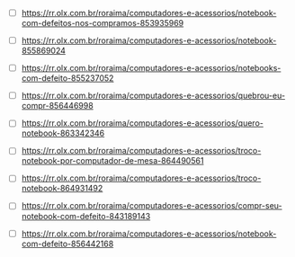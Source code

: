  - [ ] https://rr.olx.com.br/roraima/computadores-e-acessorios/notebook-com-defeitos-nos-compramos-853935969
 - [ ] https://rr.olx.com.br/roraima/computadores-e-acessorios/notebook-855869024
 - [ ] https://rr.olx.com.br/roraima/computadores-e-acessorios/notebooks-com-defeito-855237052
 - [ ] https://rr.olx.com.br/roraima/computadores-e-acessorios/quebrou-eu-compr-856446998
 - [ ] https://rr.olx.com.br/roraima/computadores-e-acessorios/quero-notebook-863342346
 - [ ] https://rr.olx.com.br/roraima/computadores-e-acessorios/troco-notebook-por-computador-de-mesa-864490561
 - [ ] https://rr.olx.com.br/roraima/computadores-e-acessorios/troco-notebook-864931492
 - [ ] https://rr.olx.com.br/roraima/computadores-e-acessorios/compr-seu-notebook-com-defeito-843189143
 - [ ] https://rr.olx.com.br/roraima/computadores-e-acessorios/notebook-com-defeito-856442168

